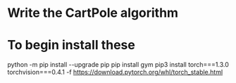 # Write the CartPole algorithm

# To begin install these

python -m pip install --upgrade pip
pip install gym
pip3 install torch===1.3.0 torchvision===0.4.1 -f https://download.pytorch.org/whl/torch_stable.html